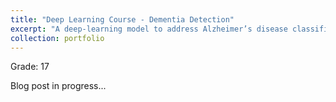 ```yaml
---
title: "Deep Learning Course - Dementia Detection"
excerpt: "A deep-learning model to address Alzheimer’s disease classification problem.<br/><br/><img src='/images/brain_mri.jpg'><br/>"
collection: portfolio
---
```

Grade: 17

Blog post in progress...


